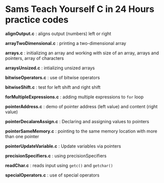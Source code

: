 # Sams Teach Yourself C in 24 Hours practice codes

**alignOutput.c** : aligns output (numbers) left or right 

**arrayTwoDimensional.c** : printing a two-dimensional array

**arrays.c** : initializing an array and working with size of an array, arrays and pointers, array of characters

**arraysUnsized.c** : intializing unsized arrays

**bitwiseOperators.c** : use of bitwise operators

**bitwiseShift.c** : test for left shift and right shift

**forMultipleExpressions.c** : adding multiple expressions to `for` loop

**pointerAddress.c** : demo of pointer address (left value) and content (right value)

**pointerDecalareAssign.c** : Declaring and assigning values to pointers

**pointerSameMemory.c** : pointing to the same memory location with more than one pointer

**pointerUpdateVariable.c** : Update variables via pointers

**precisionSpecifiers.c** : using precisionSpecifiers

**readChar.c** : reads input using `getc()` and `getchar()`

**specialOperators.c** : use of special operators
